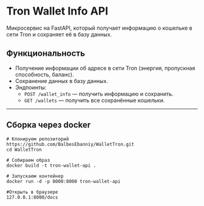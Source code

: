 # Tron Wallet Info API

Микросервис на FastAPI, который получает информацию о кошельке в сети Tron и сохраняет её в базу данных.

## Функциональность

- Получение информации об адресе в сети Tron (энергия, пропускная способность, баланс).
- Сохранение данных в базу данных.
- Эндпоинты:
  - `POST /wallet_info` — получить информацию и сохранить.
  - `GET /wallets` — получить все сохранённые кошельки.

---

## Сборка через docker

```bash/zsh
# Клонируем репозиторий
https://github.com/BalbesEbanniy/WalletTron.git
cd WalletTron

# Собираем образ
docker build -t tron-wallet-api .

# Запускаем контейнер
docker run -d -p 8000:8000 tron-wallet-api

#Открыть в браузере
127.0.0.1:8000/docs
